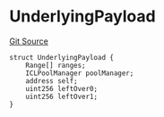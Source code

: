 # UnderlyingPayload
[Git Source](https://github.com/ArrakisFinance/arrakis-modular/blob/main/src/structs/SPancakeSwapV4.sol)


```solidity
struct UnderlyingPayload {
    Range[] ranges;
    ICLPoolManager poolManager;
    address self;
    uint256 leftOver0;
    uint256 leftOver1;
}
```

